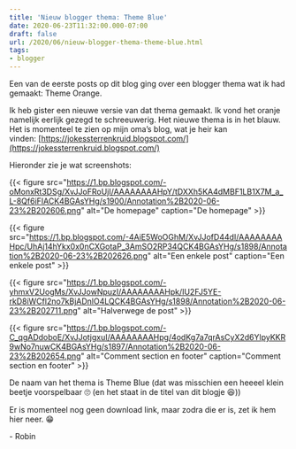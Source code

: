 ```yaml
---
title: 'Nieuw blogger thema: Theme Blue'
date: 2020-06-23T11:32:00.000-07:00
draft: false
url: /2020/06/nieuw-blogger-thema-theme-blue.html
tags: 
- blogger
---
```


Een van de eerste posts op dit blog ging over een blogger thema wat ik had gemaakt: Theme Orange.

Ik heb gister een nieuwe versie van dat thema gemaakt. Ik vond het oranje namelijk eerlijk gezegd te schreeuwerig. Het nieuwe thema is in het blauw. Het is momenteel te zien op mijn oma’s blog, wat je heir kan vinden: [https://jokessterrenkruid.blogspot.com/](https://jokessterrenkruid.blogspot.com/)

Hieronder zie je wat screenshots:

{{< figure src="https://1.bp.blogspot.com/-oMonxRt3DSg/XvJJoFRoUjI/AAAAAAAAHpY/tDXXh5KA4dMBF1LB1X7M_a_L-8Qf6iFIACK4BGAsYHg/s1900/Annotation%2B2020-06-23%2B202606.png" alt="De homepage" caption="De homepage" >}}

{{< figure src="https://1.bp.blogspot.com/-4AiE5WoOGhM/XvJJofD44dI/AAAAAAAAHpc/UhAj14hYkx0x0nCXGotaP_3AmSO2RP34QCK4BGAsYHg/s1898/Annotation%2B2020-06-23%2B202626.png" alt="Een enkele post" caption="Een enkele post" >}}

{{< figure src="https://1.bp.blogspot.com/-yhmxV2UogMs/XvJJowNpuzI/AAAAAAAAHpk/IU2FJ5YE-rkD8iWCfl2no7kBjADnlO4LQCK4BGAsYHg/s1898/Annotation%2B2020-06-23%2B202711.png" alt="Halverwege de post" >}}

{{< figure src="https://1.bp.blogspot.com/-C_qgADdoboE/XvJJotjgxuI/AAAAAAAAHpg/4odKg7a7qrAsCyX2d6YlpyKKR9wNo7nuwCK4BGAsYHg/s1897/Annotation%2B2020-06-23%2B202654.png" alt="Comment section en footer" caption="Comment section en footer" >}}

De naam van het thema is Theme Blue (dat was misschien een heeeel klein beetje voorspelbaar 🙄 (en het staat in de titel van dit blogje 😆))

Er is momenteel nog geen download link, maar zodra die er is, zet ik hem hier neer. 😁

\- Robin
